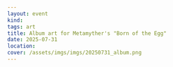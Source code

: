 ```yaml
---
layout: event
kind:
tags: art
title: Album art for Metamyther's "Born of the Egg"
date: 2025-07-31
location:
cover: /assets/imgs/imgs/20250731_album.png
---
```


